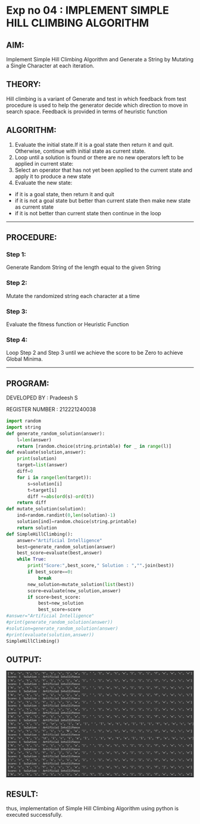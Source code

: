 # Exp no 04 : IMPLEMENT SIMPLE HILL CLIMBING ALGORITHM

## AIM:

Implement Simple Hill Climbing Algorithm and Generate a String by Mutating a Single Character at each iteration.

## THEORY:

Hill climbing is a variant of Generate and test in which feedback from test procedure is used to help the generator decide which direction to move in search space.
Feedback is provided in terms of heuristic function

## ALGORITHM:

1. Evaluate the initial state.If it is a goal state then return it and quit. Otherwise, continue with initial state as current state.
2. Loop until a solution is found or there are no new operators left to be applied in current state:
3. Select an operator that has not yet been applied to the current state and apply it to produce a new state</li>
4. Evaluate the new state:
  <ul>
  <li>if it is a goal state, then return it and quit</li>
  <li>if it is not a goal state but better than current state then make new state as current state</li>
  <li>if it is not better than current state then continue in the loop</li>
    </ul>
</li>
</ul>
</li>
</ol>

</p>
<hr>

## PROCEDURE:

### Step 1:

<p> Generate Random String of the length equal to the given String</p>

### Step 2:

<p>Mutate the randomized string each character at a time</p>

### Step 3:

<p> Evaluate the fitness function or Heuristic Function</p>

### Step 4:

<p> Loop Step 2 and Step 3  until we achieve the score to be Zero to achieve Global Minima.</p>

<hr>

## PROGRAM:

DEVELOPED BY : Pradeesh S

REGISTER NUMBER : 212221240038

```PYTHON
import random
import string
def generate_random_solution(answer):
    l=len(answer)
    return [random.choice(string.printable) for _ in range(l)]
def evaluate(solution,answer):
    print(solution)
    target=list(answer)
    diff=0
    for i in range(len(target)):
        s=solution[i]
        t=target[i]
        diff +=abs(ord(s)-ord(t))
    return diff
def mutate_solution(solution):
    ind=random.randint(0,len(solution)-1)
    solution[ind]=random.choice(string.printable)
    return solution
def SimpleHillClimbing():
    answer="Artificial Intelligence"
    best=generate_random_solution(answer)
    best_score=evaluate(best,answer)
    while True:
        print("Score:",best_score," Solution : ","".join(best))
        if best_score==0:
            break
        new_solution=mutate_solution(list(best))
        score=evaluate(new_solution,answer)
        if score<best_score:
            best=new_solution
            best_score=score
#answer="Artificial Intelligence"
#print(generate_random_solution(answer))
#solution=generate_random_solution(answer)
#print(evaluate(solution,answer))
SimpleHillClimbing()
```

## OUTPUT:

![](aioutput4.png)

## RESULT:

thus, implementation of Simple Hill Climbing Algorithm using python is executed successfully.
